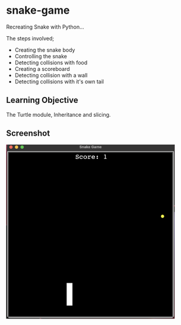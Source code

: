# snake-game

Recreating Snake with Python...

The steps involved;

- Creating the snake body
- Controlling the snake
- Detecting collisions with food
- Creating a scoreboard
- Detecting collision with a wall
- Detecting collisions with it's own tail

## Learning Objective

The Turtle module, Inheritance and slicing.

## Screenshot

<img alt="Snake Game Screenshot" width="90%" src="snake_game_screenshot.png" />
